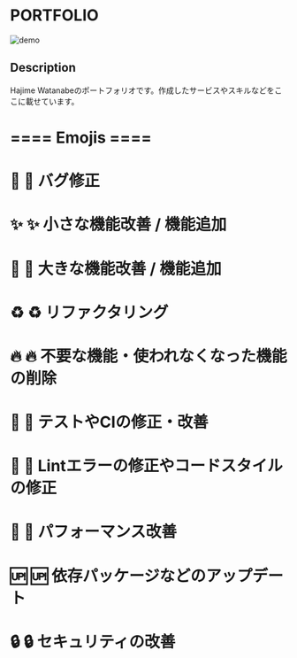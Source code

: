 # PORTFOLIO

![demo](https://raw.githubusercontent.com/wiki/toywonder/hajiwata/img/portfolio.gif)

## Description
Hajime Watanabeのポートフォリオです。作成したサービスやスキルなどをここに載せています。

# ==== Emojis ====
# 🐛  :bug: バグ修正
# ✨  :sparkles: 小さな機能改善 / 機能追加
# 🎉  :tada: 大きな機能改善 / 機能追加
# ♻️  :recycle: リファクタリング
# 🔥  :fire: 不要な機能・使われなくなった機能の削除
# 💚  :green_heart: テストやCIの修正・改善
# 👕  :shirt: Lintエラーの修正やコードスタイルの修正
# 🚀  :rocket: パフォーマンス改善
# 🆙  :up: 依存パッケージなどのアップデート
# 🔒  :lock: セキュリティの改善
